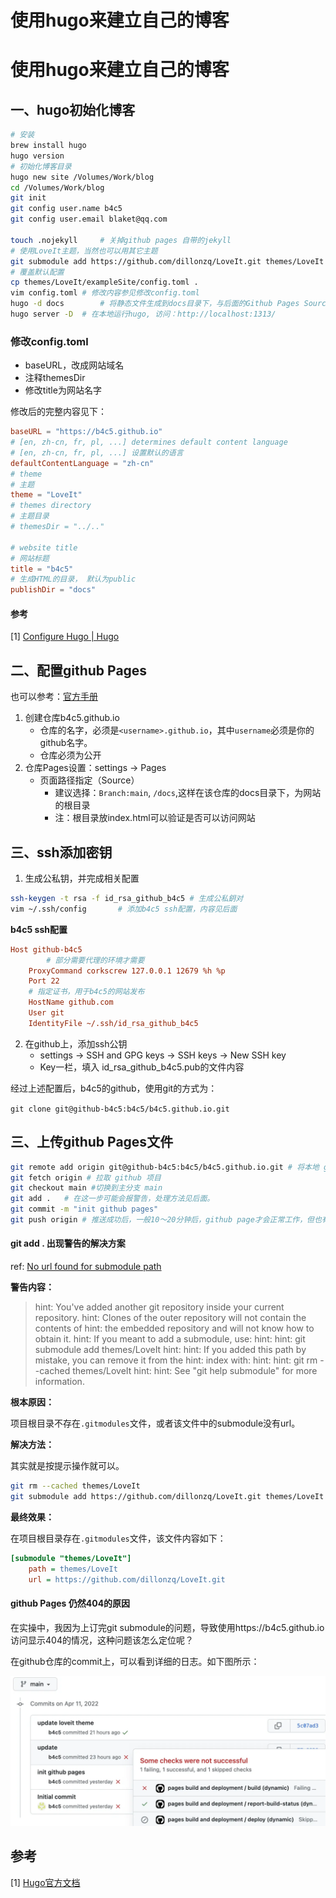 # 使用hugo来建立自己的博客


# 使用hugo来建立自己的博客
## 一、hugo初始化博客

```bash
# 安装
brew install hugo
hugo version
# 初始化博客目录
hugo new site /Volumes/Work/blog
cd /Volumes/Work/blog
git init
git config user.name b4c5
git config user.email blaket@qq.com

touch .nojekyll		# 关掉github pages 自带的jekyll
# 使用LoveIt主题，当然也可以用其它主题
git submodule add https://github.com/dillonzq/LoveIt.git themes/LoveIt
# 覆盖默认配置
cp themes/LoveIt/exampleSite/config.toml .
vim config.toml # 修改内容参见修改config.toml
hugo -d docs		# 将静态文件生成到docs目录下，与后面的Github Pages Source的设置要对应
hugo server -D	# 在本地运行hugo, 访问：http://localhost:1313/
```

### 修改config.toml

- baseURL，改成网站域名
- 注释themesDir
- 修改title为网站名字

修改后的完整内容见下：

```toml
baseURL = "https://b4c5.github.io"
# [en, zh-cn, fr, pl, ...] determines default content language
# [en, zh-cn, fr, pl, ...] 设置默认的语言
defaultContentLanguage = "zh-cn"
# theme
# 主题
theme = "LoveIt"
# themes directory
# 主题目录
# themesDir = "../.."

# website title
# 网站标题
title = "b4c5"
# 生成HTML的目录， 默认为public
publishDir = "docs"

```
#### 参考
[1] [Configure Hugo | Hugo](https://gohugo.io/getting-started/configuration/)


## 二、配置github Pages

也可以参考：[官方手册](https://docs.github.com/en/pages)

1. 创建仓库b4c5.github.io
   - 仓库的名字，必须是`<username>.github.io`，其中`username`必须是你的github名字。
   - 仓库必须为公开
2. 仓库Pages设置：settings → Pages
   - 页面路径指定（Source）
     - 建议选择：`Branch:main`, `/docs`,这样在该仓库的docs目录下，为网站的根目录
     - 注：根目录放index.html可以验证是否可以访问网站

## 三、ssh添加密钥

1. 生成公私钥，并完成相关配置

```bash
ssh-keygen -t rsa -f id_rsa_github_b4c5	# 生成公私鈅对
vim ~/.ssh/config		# 添加b4c5 ssh配置，内容见后面
```

**b4c5 ssh配置**

```ini
Host github-b4c5
		# 部分需要代理的环境才需要
    ProxyCommand corkscrew 127.0.0.1 12679 %h %p
    Port 22
    # 指定证书，用于b4c5的网站发布
    HostName github.com
    User git
    IdentityFile ~/.ssh/id_rsa_github_b4c5
```

2. 在github上，添加ssh公钥
   - settings → SSH and GPG keys → SSH keys → New SSH key
   - Key一栏，填入 id_rsa_github_b4c5.pub的文件内容

经过上述配置后，b4c5的github，使用git的方式为：

`git clone git@github-b4c5:b4c5/b4c5.github.io.git`

## 三、上传github Pages文件

```bash
git remote add origin git@github-b4c5:b4c5/b4c5.github.io.git # 将本地 git 项目与 github 项目相关联
git fetch origin # 拉取 github 项目
git checkout main #切换到主分支 main
git add . 	# 在这一步可能会报警告，处理方法见后面。
git commit -m "init github pages"
git push origin	# 推送成功后，一般10～20分钟后，github page才会正常工作，但也有可能会报错，这些报错的定位，参见后面内容
```

#### **git add . 出现警告的解决方案**

ref: [No url found for submodule path](https://www.deployhq.com/support/common-repository-errors/no-url-found-for-submodule)

**警告内容：**

>hint: You've added another git repository inside your current repository.
>hint: Clones of the outer repository will not contain the contents of
>hint: the embedded repository and will not know how to obtain it.
>hint: If you meant to add a submodule, use:
>hint:
>hint: 	git submodule add <url> themes/LoveIt
>hint:
>hint: If you added this path by mistake, you can remove it from the
>hint: index with:
>hint:
>hint: 	git rm --cached themes/LoveIt
>hint:
>hint: See "git help submodule" for more information.

**根本原因：**

项目根目录不存在`.gitmodules`文件，或者该文件中的submodule没有url。

**解决方法：**

其实就是按提示操作就可以。

```bash
git rm --cached themes/LoveIt
git submodule add https://github.com/dillonzq/LoveIt.git themes/LoveIt
```

**最终效果：**

在项目根目录存在`.gitmodules`文件，该文件内容如下：

```ini
[submodule "themes/LoveIt"]
	path = themes/LoveIt
	url = https://github.com/dillonzq/LoveIt.git
```

#### github Pages 仍然404的原因

在实操中，我因为上订完git submodule的问题，导致使用https://b4c5.github.io访问显示404的情况，这种问题该怎么定位呢？

在github仓库的commit上，可以看到详细的日志。如下图所示：

![image-20220412110101758](https://raw.githubusercontent.com/b4c5/b4c5-images1/main/img/image-20220412110101758.webp)



## 参考

[1] [Hugo官方文档](https://gohugo.io/getting-started/usage/)

